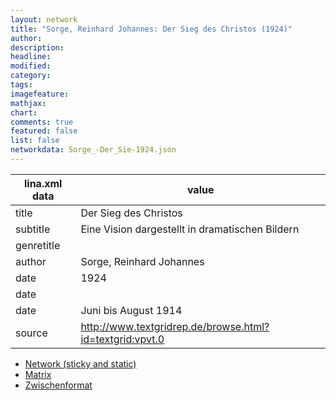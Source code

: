 ```yaml
---
layout: network
title: "Sorge, Reinhard Johannes: Der Sieg des Christos (1924)"
author:
description:
headline:
modified:
category:
tags:
imagefeature: 
mathjax: 
chart: 
comments: true
featured: false
list: false
networkdata: Sorge_-Der_Sie-1924.json
---
```

lina.xml data  | value
------------- | -------------
title|Der Sieg des Christos
subtitle|Eine Vision dargestellt in dramatischen Bildern
genretitle|
author|Sorge, Reinhard Johannes
date|1924
date|
date|Juni bis August 1914
source|http://www.textgridrep.de/browse.html?id=textgrid:vpvt.0


* [Network (sticky and static)](/network0008)
* [Matrix](/matrix0008)
* [Zwischenformat](/lina0008 )
